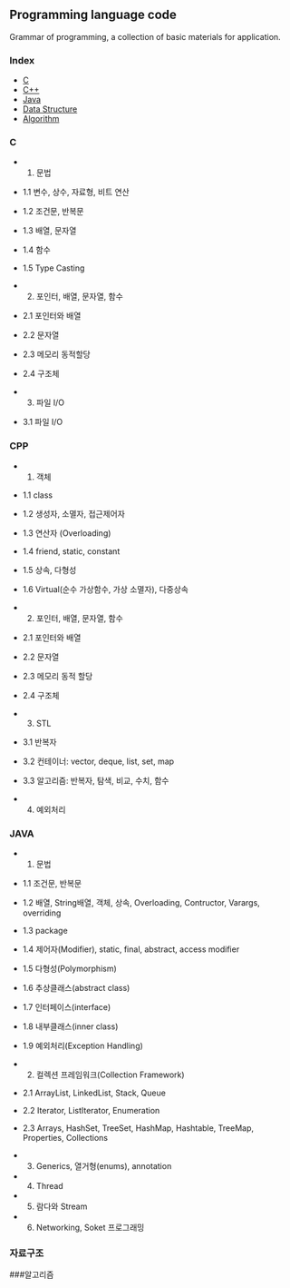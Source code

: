 ## Programming language code
Grammar of programming, a collection of basic materials for application.
### Index
*  [C](#C)
*  [C++](#CPP)
*  [Java](#JAVA)
*  [Data Structure](#자료구조)
*  [Algorithm](#알고리즘)

### C
* 1. 문법
*   1.1 변수, 상수, 자료형, 비트 연산
*   1.2 조건문, 반복문
*   1.3 배열, 문자열
*   1.4 함수
*   1.5 Type Casting
  
* 2. 포인터, 배열, 문자열, 함수
*   2.1 포인터와 배열
*   2.2 문자열
*   2.3 메모리 동적할당
*   2.4 구조체
  
* 3. 파일 I/O
*   3.1 파일 I/O

### CPP
* 1. 객체
*   1.1 class
*   1.2 생성자, 소멸자, 접근제어자
*   1.3 연산자 (Overloading)
*   1.4 friend, static, constant
*   1.5 상속, 다형성
*   1.6 Virtual(순수 가상함수, 가상 소멸자), 다중상속

* 2. 포인터, 배열, 문자열, 함수
*   2.1 포인터와 배열
*   2.2 문자열
*   2.3 메모리 동적 할당
*   2.4 구조체

* 3. STL
*   3.1 반복자
*   3.2 컨테이너: vector, deque, list, set, map
*   3.3 알고리즘: 반복자, 탐색, 비교, 수치, 함수

* 4. 예외처리

### JAVA
* 1. 문법
*   1.1 조건문, 반복문
*   1.2 배열, String배열, 객체, 상속, Overloading, Contructor, Varargs, overriding
*   1.3 package
*   1.4 제어자(Modifier), static, final, abstract, access modifier
*   1.5 다형성(Polymorphism)
*   1.6 추상클래스(abstract class)
*   1.7 인터페이스(interface)
*   1.8 내부클래스(inner class)
*   1.9 예외처리(Exception Handling)

* 2. 컬렉션 프레임워크(Collection Framework)
*   2.1 ArrayList, LinkedList, Stack, Queue
*   2.2 Iterator, ListIterator, Enumeration
*   2.3 Arrays, HashSet, TreeSet, HashMap, Hashtable, TreeMap, Properties, Collections

* 3. Generics, 열거형(enums), annotation
* 4. Thread
* 5. 람다와 Stream
* 6. Networking, Soket 프로그래밍

### 자료구조








###알고리즘
